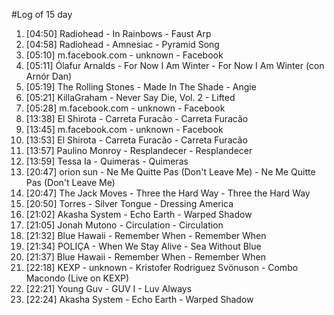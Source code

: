 #Log of 15 day

1. [04:50] Radiohead - In Rainbows - Faust Arp
1. [04:58] Radiohead - Amnesiac - Pyramid Song
1. [05:10] m.facebook.com - unknown - Facebook
1. [05:11] Ólafur Arnalds - For Now I Am Winter - For Now I Am Winter (con Arnór Dan)
1. [05:19] The Rolling Stones - Made In The Shade - Angie
1. [05:21] KillaGraham - Never Say Die, Vol. 2 - Lifted
1. [05:28] m.facebook.com - unknown - Facebook
1. [13:38] El Shirota - Carreta Furacão - Carreta Furacão
1. [13:45] m.facebook.com - unknown - Facebook
1. [13:53] El Shirota - Carreta Furacão - Carreta Furacão
1. [13:57] Paulino Monroy - Resplandecer - Resplandecer
1. [13:59] Tessa Ia - Quimeras - Quimeras
1. [20:47] orion sun - Ne Me Quitte Pas (Don't Leave Me) - Ne Me Quitte Pas (Don't Leave Me)
1. [20:47] The Jack Moves - Three the Hard Way - Three the Hard Way
1. [20:50] Torres - Silver Tongue - Dressing America
1. [21:02] Akasha System - Echo Earth - Warped Shadow
1. [21:05] Jonah Mutono - Circulation - Circulation
1. [21:32] Blue Hawaii - Remember When - Remember When
1. [21:34] POLIÇA - When We Stay Alive - Sea Without Blue
1. [21:37] Blue Hawaii - Remember When - Remember When
1. [22:18] KEXP - unknown - Kristofer Rodriguez Svönuson - Combo Macondo (Live on KEXP)
1. [22:21] Young Guv - GUV I - Luv Always
1. [22:24] Akasha System - Echo Earth - Warped Shadow
